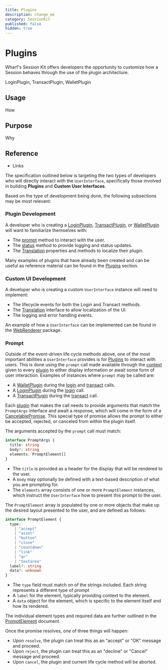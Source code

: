 ```yaml
---
title: Plugins
description: change_me
category: SessionKit
published: false
hidden: true
---
```


# Plugins

Wharf's Session Kit offers developers the opportunity to customize how a Session behaves through the use of the plugin architecture.

LoginPlugin, TransactPlugin, WalletPlugin

## Usage

How

## Purpose

Why

## Reference

- Links

The specification outlined below is targeting the two types of developers who will directly interact with the `UserInterface`, specifically those involved in building **Plugins** and **Custom User Interfaces**.

Based on the type of development being done, the following subsections may be most relevant:

### Plugin Development

A developer who is creating a [LoginPlugin](#), [TransactPlugin](#), or [WalletPlugin](/docs/sessionkit/wallet-plugin) will want to familiarize themselves with:

- The [prompt](#) method to interact with the user.
- The [status](#) method to provide logging and status updates.
- The [Translation](#) properties and methods to localize their plugin.

Many examples of plugins that have already been created and can be useful as reference material can be found in the [Plugins](#) section.

### Custom UI Development

A developer who is creating a custom `UserInterface` instance will need to implement:

- The lifecycle events for both the Login and Transact methods.
- The [Translation](#) interface to allow localization of the UI.
- The logging and error handling events.

An example of how a `UserInterface` can be implemented can be found in the [WebRenderer](#) package.

### Prompt

Outside of the event-driven life cycle methods above, one of the most important abilities a `UserInterface` provides is for [Plugins](#) to interact with users. This is done using the `prompt` call made available through the [context](#) given to every [plugin](#) to either display information or await some form of user interaction. Examples of instances where `prompt` may be called are:

- A [WalletPlugin](/docs/sessionkit/wallet-plugin) during the [login](#) and [transact](#) calls.
- A [LoginPlugin](#) during the [login](#) call.
- A [TransactPlugin](#) during the [transact](#) call.

Each [plugin](#) that makes the call needs to provide arguments that match the `PromptArgs` interface and await a response, which will come in the form of a [CancelablePromise](#). This special type of promise allows the prompt to either be accepted, rejected, or canceled from within the plugin itself.

The arguments accepted by the `prompt` call must match:

```ts
interface PromptArgs {
  title: string
  body?: string
  elements: PromptElement[]
}
```

- The `title` is provided as a header for the display that will be rendered to the user.
- A `body` may optionally be defined with a text-based description of what you are prompting for.
- The `elements` array consists of one or more `PromptElement` instances, which instruct the `UserInterface` how to present this prompt to the user.

The `PromptElement` array is populated by one or more objects that make up the desired layout presented to the user, and are defined as follows:

```ts
interface PromptElement {
  type:
    | "accept"
    | "asset"
    | "button"
    | "close"
    | "countdown"
    | "link"
    | "qr"
    | "textarea"
  label?: string
  data?: unknown
}
```

- The `type` field must match on of the strings included. Each string represents a different type of prompt
- A `label` for the element, typically providing context to the element.
- A `data` object for the element, which is specific to the element itself and how its rendered.

The individual element types and required data are further outlined in the [PromptElement](#) document.

Once the promise resolves, one of three things will happen:

- Upon `resolve`, the plugin can treat this as an "accept" or "OK" message and proceed.
- Upon `reject`, the plugin can treat this as an "decline" or "Cancel" message and proceed.
- Upon `cancel`, the plugin and current life cycle method will be aborted.
